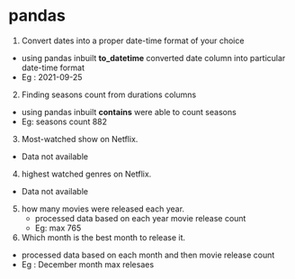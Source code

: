 # pandas
1. Convert dates into a proper date-time format of your choice 
  - using pandas inbuilt **to_datetime** converted date column into particular date-time format
  - Eg : 2021-09-25	
2. Finding seasons count from durations columns
  - using pandas inbuilt **contains** were able to count seasons
  - Eg: seasons count 882
3.  Most-watched show on Netflix.
  - Data not available 
4. highest watched genres on Netflix.
  - Data not available 
5. how many movies were released each year. 
   - processed data based on each year movie release count
   - Eg: max 765
6.  Which month is the best month to release it.
   - processed data based on each month and then movie release count
   - Eg : December month max relesaes
